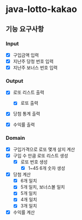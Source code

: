 # java-lotto-kakao

## 기능 요구사항

### Input
-[x] 구입금액 입력 <br>
-[x] 지난주 당청 번호 입력 <br>
-[x] 지난주 보너스 번호 입력 <br>

### Output
-[x] 로또 리스트 출력
  -[x] 로또 출력 <br>

-[x] 당첨 통계 출력 <br>
-[x] 수익률 출력 


### Domain
-[x] 구입가격으로 로또 몇개 살지 계산 <br>
-[x] 구입 수 만큼 로또 리스트 생성 <br>
  - [x] 로또 번호 생성 <br>
    - [x] 1~45 6개 숫자 생성 <br>

-[x] 당첨 계산 <br>
  - [x] 6개 일치
  - [x] 5개 일치, 보너스볼 일치
  - [x] 5개 일치
  - [x] 4개 일치
  - [x] 3개 일치

-[x] 수익률 계산 <br>